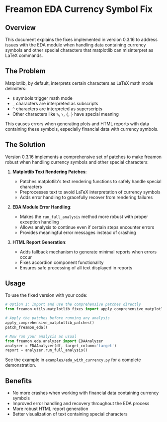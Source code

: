 # Freamon EDA Currency Symbol Fix

## Overview
This document explains the fixes implemented in version 0.3.16 to address issues with the EDA module when handling data containing currency symbols and other special characters that matplotlib can misinterpret as LaTeX commands.

## The Problem
Matplotlib, by default, interprets certain characters as LaTeX math mode delimiters:
- `$` symbols trigger math mode
- `_` characters are interpreted as subscripts
- `^` characters are interpreted as superscripts
- Other characters like `%`, `\`, `{`, `}` have special meaning

This causes errors when generating plots and HTML reports with data containing these symbols, especially financial data with currency symbols.

## The Solution
Version 0.3.16 implements a comprehensive set of patches to make freamon robust when handling currency symbols and other special characters:

1. **Matplotlib Text Rendering Patches**:
   - Patches matplotlib's text rendering functions to safely handle special characters
   - Preprocesses text to avoid LaTeX interpretation of currency symbols
   - Adds error handling to gracefully recover from rendering failures

2. **EDA Module Error Handling**:
   - Makes the `run_full_analysis` method more robust with proper exception handling
   - Allows analysis to continue even if certain steps encounter errors
   - Provides meaningful error messages instead of crashing

3. **HTML Report Generation**:
   - Adds fallback mechanism to generate minimal reports when errors occur
   - Fixes accordion component functionality
   - Ensures safe processing of all text displayed in reports

## Usage
To use the fixed version with your code:

```python
# Option 1: Import and use the comprehensive patches directly
from freamon.utils.matplotlib_fixes import apply_comprehensive_matplotlib_patches, patch_freamon_eda

# Apply the patches before running any analysis
apply_comprehensive_matplotlib_patches()
patch_freamon_eda()

# Now run your analysis as usual
from freamon.eda.analyzer import EDAAnalyzer
analyzer = EDAAnalyzer(df, target_column='target')
report = analyzer.run_full_analysis()
```

See the example in `examples/eda_with_currency.py` for a complete demonstration.

## Benefits
- No more crashes when working with financial data containing currency symbols
- Improved error handling and recovery throughout the EDA process
- More robust HTML report generation
- Better visualization of text containing special characters